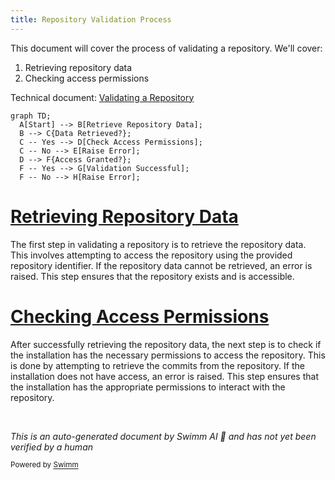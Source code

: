 ```yaml
---
title: Repository Validation Process
---
```

This document will cover the process of validating a repository. We'll cover:

1. Retrieving repository data
2. Checking access permissions

Technical document: <SwmLink doc-title="Validating a Repository">[Validating a Repository](/.swm/validating-a-repository.hter470m.sw.md)</SwmLink>

```mermaid
graph TD;
  A[Start] --> B[Retrieve Repository Data];
  B --> C{Data Retrieved?};
  C -- Yes --> D[Check Access Permissions];
  C -- No --> E[Raise Error];
  D --> F{Access Granted?};
  F -- Yes --> G[Validation Successful];
  F -- No --> H[Raise Error];
```

# [Retrieving Repository Data](https://app.swimm.io/repos/Z2l0aHViJTNBJTNBc2VudHJ5LWRlbW8tMSUzQSUzQVN3aW1tLURlbW8=/docs/hter470m#validating-the-repository)

The first step in validating a repository is to retrieve the repository data. This involves attempting to access the repository using the provided repository identifier. If the repository data cannot be retrieved, an error is raised. This step ensures that the repository exists and is accessible.

# [Checking Access Permissions](https://app.swimm.io/repos/Z2l0aHViJTNBJTNBc2VudHJ5LWRlbW8tMSUzQSUzQVN3aW1tLURlbW8=/docs/hter470m#validating-the-repository)

After successfully retrieving the repository data, the next step is to check if the installation has the necessary permissions to access the repository. This is done by attempting to retrieve the commits from the repository. If the installation does not have access, an error is raised. This step ensures that the installation has the appropriate permissions to interact with the repository.

&nbsp;

*This is an auto-generated document by Swimm AI 🌊 and has not yet been verified by a human*

<SwmMeta version="3.0.0" repo-id="Z2l0aHViJTNBJTNBc2VudHJ5LWRlbW8tMSUzQSUzQVN3aW1tLURlbW8=" repo-name="sentry-demo-1" doc-type="product-flows"><sup>Powered by [Swimm](/)</sup></SwmMeta>
